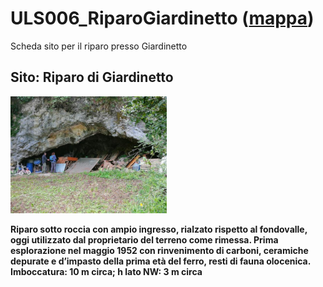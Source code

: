 # ULS006_RiparoGiardinetto ([mappa](https://umap.openstreetmap.fr/it/map/uls006_riparogiardinetto_1041670))
Scheda sito per il riparo presso Giardinetto
## Sito: Riparo di Giardinetto
[<img src='/vignettes/gJ2Jj2Hw.jpg' width='250'/>](/vignettes/gJ2Jj2Hw.jpg) 

**Riparo sotto roccia con ampio ingresso, rialzato rispetto al fondovalle, oggi utilizzato dal proprietario del terreno come rimessa. Prima esplorazione nel maggio 1952 con rinvenimento di carboni, ceramiche depurate e d’impasto della prima età del ferro, resti di fauna olocenica. Imboccatura: 10 m circa; h lato NW: 3 m circa**
